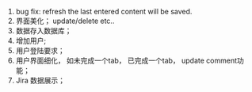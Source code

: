 1. bug fix: refresh the last entered content will be saved.
2. 界面美化； update/delete etc..
3. 数据存入数据库；
4. 增加用户;
5. 用户登陆要求；
6. 用户界面细化， 如未完成一个tab， 已完成一个tab， update comment功能；
7. Jira 数据展示；